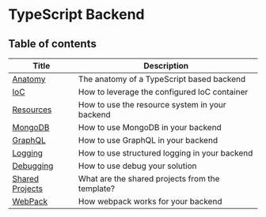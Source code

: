 # TypeScript Backend

## Table of contents

| Title | Description |
| ----- | ----------- |
| [Anatomy](./anatomy-of-a-backend.md) | The anatomy of a TypeScript based backend |
| [IoC](./ioc.md) | How to leverage the configured IoC container |
| [Resources](./resources.md) | How to use the resource system in your backend |
| [MongoDB](./mongodb.md) | How to use MongoDB in your backend |
| [GraphQL](./graphql.md) | How to use GraphQL in your backend |
| [Logging](./logging.md) | How to use structured logging in your backend |
| [Debugging](./debugging.md) | How to use debug your solution |
| [Shared Projects](./shared-projects.md) | What are the shared projects from the template? |
| [WebPack](./webpack.md) | How webpack works for your backend |
